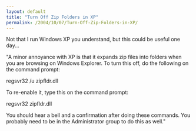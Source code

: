```yaml
---
layout: default
title: "Turn Off Zip Folders in XP"
permalink: /2004/10/07/Turn-Off-Zip-Folders-in-XP/
---
```


<P>Not that I run Windows XP you understand, but this could be useful one day...</P>
<P>"A minor annoyance with XP is that it expands zip files into folders when you are browsing on Windows Explorer. To turn this off, do the following on the command prompt: </P>
<DIV class=storycontent>
<P>regsvr32 /u zipfldr.dll</P>
<P>To re-enable it, type this on the command prompt: </P>
<P>regsvr32 zipfldr.dll</P>
<P>You should hear a bell and a confirmation after doing these commands. You probably need to be in the Administrator group to do this as well."</P></DIV>